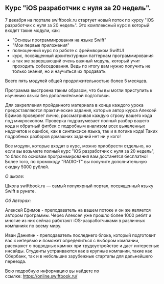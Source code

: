 ## Курс "iOS разработчик с нуля за 20 недель".

7 декабря на портале swiftbook.ru стартует новый поток по курсу "iOS разработчик с нуля за 20 недель". Это комплексный курс в который входят  такие модули, как: 

- "Основы программирования на языке Swift"
- "Мои первые приложения"
- полноценный курс по работе с фреймворком SwiftUI
- курс, посвященный архитектурным паттернам программирования
- а так же завершающий очень важный модуль, который учит проходить собеседования. Ведь по итогу вам нужно получить не только знания, но и научиться их продавать

Всего пять модулей общей продолжительностью более 5 месяцев.

Программа выстроена таким образом, что бы вы могли приступить к изучению языка без дополнительной подготовки.

Для закрепления пройденного материала в конце каждого урока предоставляются практические задания, которые автор курса Алексей Ефимов проверяет лично, рассматривая каждую строку вашего кода под микроскопом. Проверка подразумевает полный разбор вашего кода и обратный фитбек с подробным анализом всех выявленных недочетов и ошибок, как в синтаксисе языка, так и в логике кода! Таких подробных разборов домашних заданий нет ни у кого!

Все модули, которые входят в курс, можно приобрести отдельно, но если вы возьмете полный курс "iOS разработчик с нуля за 20 недель", то блок по основам программирования вам достанется бесплатно! Более того, по промокоду "RADIO-T" вы получите дополнительную скидку 5000 рублей.

*О школе:*

Школа swiftbook.ru — самый популярный портал, посвященный языку Swift в рунете. 

*Об Авторах:*

Алексей Ефимов - преподаватель на вашем потоке и он же является автором программы. Через Алексея уже прошло более 1000 ребят и многие из них сейчас работают iOS-разработчиками в различных компаниях по всему миру.

Иван Данилин - преподаватель последнего блока, который подготовит вас к интервью и поможет определиться с выбором компании, расскажет о подводных камнях при трудоустройстве и даст интересные инсайды. Студенты устраиваются как в крупные компании, такие как Сбербанк, так и в небольшие зарубежные стартапы для дальнейшего переезда.

Всю подробную информацию вы найдете по ссылке: https://online.swiftbook.ru/
